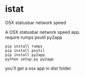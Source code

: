 # istat
OSX statusbar network speed

A OSX statusbar network speed app.  
require rumps psutil py2app 
```
pip install rumps
pip install psutil
pip install py2app
python setup.py py2app
```
you'll get a osx app in dist folder
